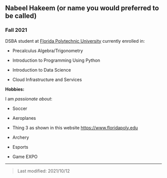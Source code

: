 ## Nabeel Hakeem (or name you would preferred to be called)

### Fall 2021

DSBA student at [Florida Polytechnic University](https://www.floridapoly.edu) currently enrolled in: 

- Precalculus Algebra/Trigonometry

- Introduction to Programming Using Python	

- Introduction to Data Science	

- Cloud Infrastructure and Services

**Hobbies:**

I am _passionate about_: 

- Soccer 

- Aeroplanes

- Thing 3 as shown in this website <https://www.floridapoly.edu>
- Archery 
- Esports
- Game EXPO

***

> Last modified: 2021/10/12

